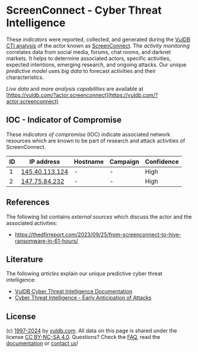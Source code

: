 # ScreenConnect - Cyber Threat Intelligence

These _indicators_ were reported, collected, and generated during the [VulDB CTI analysis](https://vuldb.com/?kb.cti) of the actor known as [ScreenConnect](https://vuldb.com/?actor.screenconnect). The _activity monitoring_ correlates data from social media, forums, chat rooms, and darknet markets. It helps to determine associated actors, specific activities, expected intentions, emerging research, and ongoing attacks. Our unique _predictive model_ uses _big data_ to forecast activities and their characteristics.

_Live data_ and more _analysis capabilities_ are available at [https://vuldb.com/?actor.screenconnect](https://vuldb.com/?actor.screenconnect)

## IOC - Indicator of Compromise

These _indicators of compromise_ (IOC) indicate associated network resources which are known to be part of research and attack activities of ScreenConnect.

ID | IP address | Hostname | Campaign | Confidence
-- | ---------- | -------- | -------- | ----------
1 | [145.40.113.124](https://vuldb.com/?ip.145.40.113.124) | - | - | High
2 | [147.75.84.232](https://vuldb.com/?ip.147.75.84.232) | - | - | High

## References

The following list contains _external sources_ which discuss the actor and the associated activities:

* https://thedfirreport.com/2023/09/25/from-screenconnect-to-hive-ransomware-in-61-hours/

## Literature

The following _articles_ explain our unique predictive cyber threat intelligence:

* [VulDB Cyber Threat Intelligence Documentation](https://vuldb.com/?kb.cti)
* [Cyber Threat Intelligence - Early Anticipation of Attacks](https://www.scip.ch/en/?labs.20201022)

## License

(c) [1997-2024](https://vuldb.com/?kb.changelog) by [vuldb.com](https://vuldb.com/?kb.about). All data on this page is shared under the license [CC BY-NC-SA 4.0](https://creativecommons.org/licenses/by-nc-sa/4.0/). Questions? Check the [FAQ](https://vuldb.com/?kb.faq), read the [documentation](https://vuldb.com/?kb) or [contact us](https://vuldb.com/?contact)!
